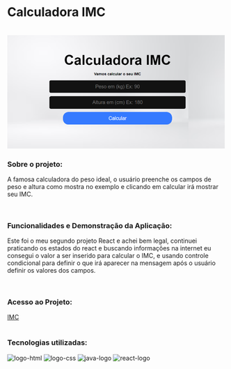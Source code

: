 <h1>Calculadora IMC</h1>
<br>
<img width="500px" src="https://github.com/Robx33/Calculadora-IMC-React/blob/master/assets/imc.png?raw=true">

<h3>Sobre o projeto:</h3>
<p>A famosa calculadora do peso ideal, o usuário preenche os campos de peso e altura como mostra no exemplo e clicando em calcular irá mostrar seu IMC. </p>
<br>
<h3>Funcionalidades e Demonstração da Aplicação:</h3>
<p>Este foi o meu segundo projeto React e achei bem legal, continuei praticando os estados do react e buscando informações na internet eu consegui o valor a ser inserido para calcular o IMC, e usando controle condicional para definir o que irá aparecer na mensagem após o usuário definir os valores dos campos. </p>
<br>
<h3>Acesso ao Projeto:</h3>
<a href="https://calculadora-imc-react-blush.vercel.app/">IMC</a>
<br>
<br>
<h3>Tecnologias utilizadas:</h3>
 <img src="https://img.shields.io/badge/HTML5-E34F26?style=for-the-badge&logo=html5&logoColor=white" alt="logo-html" />
 <img src="https://img.shields.io/badge/CSS3-1572B6?style=for-the-badge&logo=css3&logoColor=white" alt="logo-css" />
 <img src="https://img.shields.io/badge/JavaScript-323330?style=for-the-badge&logo=javascript&logoColor=F7DF1E" alt="java-logo" />
 <img src="https://img.shields.io/badge/React-20232A?style=for-the-badge&logo=react&logoColor=61DAFB" alt="react-logo" />
